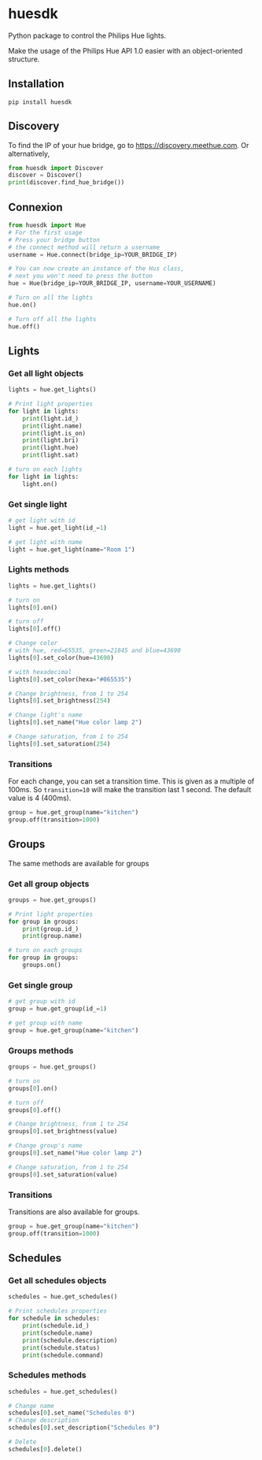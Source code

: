 # huesdk

Python package to control the Philips Hue lights.

Make the usage of the Philips Hue API 1.0 easier with an object-oriented structure.

## Installation

```
pip install huesdk
```

## Discovery

To find the IP of your hue bridge, go to https://discovery.meethue.com. Or alternatively,

```python
from huesdk import Discover
discover = Discover()
print(discover.find_hue_bridge())
```

## Connexion

```python
from huesdk import Hue
# For the first usage 
# Press your bridge button
# the connect method will return a username
username = Hue.connect(bridge_ip=YOUR_BRIDGE_IP)

# You can now create an instance of the Hus class, 
# next you won't need to press the button
hue = Hue(bridge_ip=YOUR_BRIDGE_IP, username=YOUR_USERNAME)

# Turn on all the lights
hue.on()

# Turn off all the lights
hue.off()
```

## Lights

### Get all light objects
```python
lights = hue.get_lights()

# Print light properties
for light in lights:
    print(light.id_)
    print(light.name)
    print(light.is_on)
    print(light.bri)
    print(light.hue)
    print(light.sat)

# turn on each lights
for light in lights:
    light.on()
```

### Get single light
```python
# get light with id
light = hue.get_light(id_=1)

# get light with name
light = hue.get_light(name="Room 1")
```

### Lights methods
```python
lights = hue.get_lights()

# turn on
lights[0].on()

# turn off
lights[0].off()

# Change color 
# with hue, red=65535, green=21845 and blue=43690
lights[0].set_color(hue=43690)

# with hexadecimal
lights[0].set_color(hexa="#065535")

# Change brightness, from 1 to 254
lights[0].set_brightness(254)

# Change light's name
lights[0].set_name("Hue color lamp 2")

# Change saturation, from 1 to 254
lights[0].set_saturation(254)
```
### Transitions
For each change, you can set a transition time.
This is given as a multiple of 100ms. 
So `transition=10` will make the transition last 1 second.
The default value is 4 (400ms).

```python
group = hue.get_group(name="kitchen")
group.off(transition=1000)
```

## Groups
The same methods are available for groups

### Get all group objects
```python
groups = hue.get_groups()

# Print light properties
for group in groups:
    print(group.id_)
    print(group.name)

# turn on each groups
for group in groups:
    groups.on()
```

### Get single group
```python
# get group with id
group = hue.get_group(id_=1)

# get group with name
group = hue.get_group(name="kitchen")
```

### Groups methods
```python
groups = hue.get_groups()

# turn on
groups[0].on()

# turn off
groups[0].off()

# Change brightness, from 1 to 254
groups[0].set_brightness(value)

# Change group's name
groups[0].set_name("Hue color lamp 2")

# Change saturation, from 1 to 254
groups[0].set_saturation(value)
```

### Transitions
Transitions are also available for groups.
```python
group = hue.get_group(name="kitchen")
group.off(transition=1000)
```

## Schedules

### Get all schedules objects
```python
schedules = hue.get_schedules()

# Print schedules properties
for schedule in schedules:
    print(schedule.id_)
    print(schedule.name)
    print(schedule.description)
    print(schedule.status)
    print(schedule.command)
```

### Schedules methods
```python
schedules = hue.get_schedules()

# Change name
schedules[0].set_name("Schedules 0")
# Change description
schedules[0].set_description("Schedules 0")

# Delete
schedules[0].delete()
```